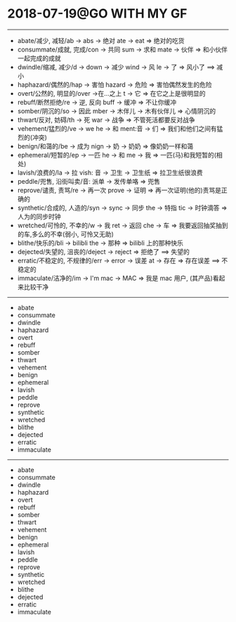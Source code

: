 # 2018-07-19@GO WITH MY GF

---

- abate/减少, 减轻/ab -> abs -> 绝对 ate -> eat => 绝对的吃货
- consummate/成就, 完成/con -> 共同 sum -> 求和 mate -> 伙伴 => 和小伙伴一起完成的成就
- dwindle/缩减, 减少/d -> down -> 减少 wind -> 风 le -> 了  => 风小了 ==> 减小
- haphazard/偶然的/hap -> 害怕 hazard -> 危险 => 害怕偶然发生的危险
- overt/公然的, 明显的/over ->在...之上 t -> 它 => 在它之上是很明显的
- rebuff/断然拒绝/re -> 逆, 反向 buff -> 缓冲  => 不让你缓冲
- somber/阴沉的/so -> 因此 mber ->  木伴儿 -> 木有伙伴儿 => 心情阴沉的
- thwart/反对, 妨碍/th -> 死 war -> 战争 => 不管死活都要反对战争
- vehement/猛烈的/ve -> we he -> 和 ment:音 -> 们 => 我们和他们之间有猛烈的(冲突)
- benign/和蔼的/be -> 成为 nign -> 奶 -> 奶奶 =>  像奶奶一样和蔼
- ephemeral/短暂的/ep -> 一匹 he -> 和 me -> 我 => 一匹(马)和我短暂的(相处)
- lavish/浪费的/la -> 拉 vish: 音 -> 卫生 -> 卫生纸 => 拉卫生纸很浪费
- peddle/兜售, 沿街叫卖/音: 派单 -> 发传单咯 => 兜售
- reprove/谴责, 责骂/re -> 再一次 prove -> 证明 => 再一次证明(他的)责骂是正确的
- synthetic/合成的, 人造的/syn -> sync -> 同步 the -> 特指 tic -> 时钟滴答 => 人为的同步时钟
- wretched/可怜的, 不幸的/w -> 我 ret -> 返回 che -> 车 => 我要返回抽奖抽到的车,多么的不幸(弱小, 可怜又无助)
- blithe/快乐的/bli -> bilibli the -> 那种 => bilibli 上的那种快乐
- dejected/失望的, 沮丧的/deject -> reject => 拒绝了 ==> 失望的
- erratic/不稳定的, 不规律的/err -> error -> 误差 at -> 存在 => 存在误差 ==> 不稳定的
- immaculate/洁净的/im -> I'm mac -> MAC => 我是 mac 用户, (其产品)看起来比较干净

---

- abate
- consummate
- dwindle
- haphazard
- overt
- rebuff
- somber
- thwart
- vehement
- benign
- ephemeral
- lavish
- peddle
- reprove
- synthetic
- wretched
- blithe
- dejected
- erratic
- immaculate

---

- abate
- consummate
- dwindle
- haphazard
- overt
- rebuff
- somber
- thwart
- vehement
- benign
- ephemeral
- lavish
- peddle
- reprove
- synthetic
- wretched
- blithe
- dejected
- erratic
- immaculate
